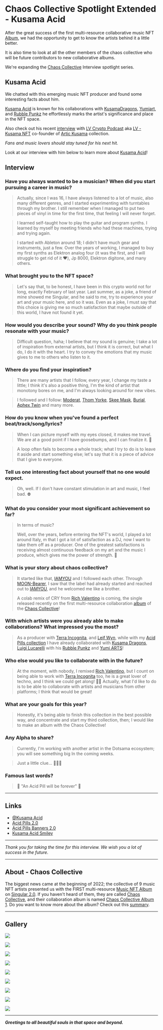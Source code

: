 # Chaos Collective Spotlight Extended - Kusama Acid

After the great success of the first multi-resource collaborative music NFT [Album](https://singular.app/space/HbrK5uFZrnmFL4LWB2YAVWiB9MPwfV5zEFiyX3efFd7R6hU), we had the opportunity to get to know the artists behind it a little better. 

It is also time to look at all the other members of the chaos collective who will be future contributors to new collaborative albums.

We're expanding the [Chaos Collective](https://twitter.com/Cha0sCollective) Interview spotlight series.

## Kusama Acid

We chatted with this emerging music NFT producer and found some interesting facts about him.

[Kusama Acid](https://twitter.com/KusamaAcid) is known for his collaborations with [KusamaDragons](https://twitter.com/KusamaDragons), [Yumiart](https://twitter.com/YumiArtsNFT), and [Rubble Punkz](https://twitter.com/Rubble_Punkz) he effortlessly marks the artist's significance and place in the NFT space.

Also check out his recent [interview](https://www.youtube.com/watch?v=0_ViaS9sFkk) with [LV Crypto Podcast](https://twitter.com/vastoLV) aka [LV - Kusama NFT](https://twitter.com/KusamaNFT) co-founder of [Artic Kusama](https://twitter.com/ArticKusama) collection.

_Fans and music lovers should stay tuned for his next hit._

Look at our interview with him below to learn more about [Kusama Acid](https://twitter.com/KusamaAcid)!

## Interview

### Have you always wanted to be a musician? When did you start pursuing a career in music?

> Actually, since I was 16, I have always listened to a lot of music, also many different genres, and I started experimenting with turntables through my brother. I still remember when I managed to put two pieces of vinyl in time for the first time, that feeling I will never forget.

> I learned self-taught how to play the guitar and program synths. I learned by myself by meeting friends who had these machines, trying and trying again.

> I started with Ableton around 18; I didn't have much gear and instruments, just a few. Over the years of working, I managed to buy my first synths as Elektron analog four (it was the first, and I will struggle to get rid of it ❤️), Jp 8000, Elektron digitone, and many others.

### What brought you to the NFT space?

> Let's say that, to be honest, I have been in this crypto world not for long, exactly February of last year. Last summer, as a joke, a friend of mine showed me Singular, and he said to me, try to experience your art and your music here, and so it was. Even as a joke, I must say that this choice is giving me so much satisfaction that maybe outside of this world, I have not found it yet.

### How would you describe your sound? Why do you think people resonate with your music?

> Difficult question, haha; I believe that my sound is genuine; I take a lot of inspiration from external artists, but I think it is correct, but what I do, I do it with the heart. I try to convey the emotions that my music gives to me to others who listen to it.

### Where do you find your inspiration?

> There are many artists that I follow, every year, I change my taste a little; I think it's also a positive thing, I'm the kind of artist that monotony bores on me, and I'm always looking around for new vibes.

> I followed and I follow: 
> [Moderat](https://twitter.com/moderatofficial), 
> [Thom Yorke](https://twitter.com/thomyorke), 
> [Skee Mask](https://twitter.com/sk33mask), 
> [Burial](https://twitter.com/burialuk), 
> [Aphex Twin](https://twitter.com/aphextwin)
> and many more.

### How do you know when you've found a perfect beat/track/song/lyrics?

> When I can picture myself with my eyes closed, it makes me travel. We are at a good point if I have goosebumps, and I can finalize it. 🎵

> A loop often fails to become a whole track; what I try to do is to leave it aside and start something else; let's say that it is a piece of advice that I give to everyone.

### Tell us one interesting fact about yourself that no one would expect.

> Oh, well. If I don't have constant stimulation in art and music, I feel bad. ⛔️

### What do you consider your most significant achievement so far?

> In terms of music? 
> 
> Well, over the years, before entering the NFT's world, I played a lot around Italy, m that I got a lot of satisfaction as a DJ, now I want to take them off as a producer. One of the greatest satisfactions is receiving almost continuous feedback on my art and the music I produce, which gives me the power of strength. 🙏

### What is your story about chaos collective?

> It started like that, [IAMYOU](https://twitter.com/IAMYOUOFFICIAL) and I followed each other. Through [MOON-Bearer](https://twitter.com/tsallGoodmann), I saw that the label had already started and reached out to [IAMYOU](https://twitter.com/IAMYOUOFFICIAL), and he welcomed me like a brother.
> 
> A colab remix of CRY from [Rich Valentino](https://twitter.com/Rich_Valentinoo) is coming, the single released recently on the first multi-resource collaboration [album](https://singular.app/collections/de5813cb17b1cf1a0e-CHA0S) of the [Chaos Collective](https://twitter.com/Cha0sCollective)!

### With which artists were you already able to make collaborations? What impressed you the most?

> As a producer with [Terra Incognita](https://twitter.com/TerraIncUK), and [Leif Wyn](https://twitter.com/leifwyn), while with my [Acid Pills collection](https://singular.app/collections/7e34eeb5e6bc90bd63-%20%20%20%E2%9D%82%E2%80%BF%E2%9D%82) I have already collaborated with [Kusama Dragons](https://twitter.com/KusamaDragons), [Luigi Lucarelli](https://twitter.com/LuigiL1985) with his [Rubble Punkz](https://twitter.com/Rubble_Punkz) and [Yumi ARTS](https://twitter.com/YumiArtsNFT)! 

### Who else would you like to collaborate with in the future?

> At the moment, with nobody, I remixed [Rich Valentino](https://twitter.com/Rich_Valentinoo), but I count on being able to work with [Terra Incognita](https://twitter.com/TerraIncUK) too, he is a great lover of techno, and I think we could get along! 💪🏻
> Actually, what I'd like to do is to be able to collaborate with artists and musicians from other platforms; I think that would be great!

### What are your goals for this year?

> Honestly, it's being able to finish this collection in the best possible way, and concentrate and start my third collection, then;
> I would like to make an album with the Chaos Collective!

### Any Alpha to share?

> Currently, I'm working with another artist in the Dotsama ecosystem; you will see something big In the coming weeks.

> Just a little clue… 👑👀🔥

### Famous last words?

> 💊 "An Acid Pill will be forever" 💊

---

## Links

- [@Kusama Acid](https://twitter.com/KusamaAcid)
- [Acid Pills 2.0](https://singular.app/collections/7e34eeb5e6bc90bd63-%20%20%20%E2%9D%82%E2%80%BF%E2%9D%82)
- [Acid Pills Banners 2.0](https://singular.app/collections/7e34eeb5e6bc90bd63-%20%20%20%20%E2%9D%82%E2%80%BF%E2%9D%82)
- [Kusama Acid Smiley](https://singular.rmrk.app/collections/7e34eeb5e6bc90bd63-%E2%9D%82%20%E2%80%BF%20%E2%9D%82%20)

---

_Thank you for taking the time for this interview. We wish you a lot of success in the future._

---

## About - Chaos Collective

The biggest news came at the beginning of 2022; the collective of 9 music NFT artists presented us with the FIRST multi-resource [Music NFT Album](https://singular.app/space/HbrK5uFZrnmFL4LWB2YAVWiB9MPwfV5zEFiyX3efFd7R6hU) on [Singular 2.0](https://singular.app/).
If you haven't heard of them, they are called [Chaos Collective](https://twitter.com/Cha0sCollective), and their collaboration album is named [Chaos Collective Album 1](https://singular.app/space/HbrK5uFZrnmFL4LWB2YAVWiB9MPwfV5zEFiyX3efFd7R6hU).
Do you want to know more about the album? Check out this [summary](https://app.subsocial.network/5905/the-chaos-we-need-chaos-collective-album-31860).

---

## Gallery

![](https://singular.app/_next/image?url=https%3A%2F%2Frmrk.mypinata.cloud%2Fipfs%2Fbafkreia5how22vmok7xwbcl3um4myuzowgmnyxgluqjp7pkxgwxkbhc2ci&w=3840&q=100)

![](https://singular.app/_next/image?url=https%3A%2F%2Frmrk.mypinata.cloud%2Fipfs%2Fbafybeie2aflqfu6ctdcrfitr4p6pkuop7a2g2lxlgdzwb4xbysnbbfv6sq&w=3840&q=100)

![](https://singular.app/_next/image?url=https%3A%2F%2Frmrk.mypinata.cloud%2Fipfs%2Fbafybeifik3g3ig7lkgddgixvyvqgbpqvcauhpzbdgksxanpn23bvsg4nbm&w=1920&q=100)

![](https://singular.app/_next/image?url=https%3A%2F%2Frmrk.mypinata.cloud%2Fipfs%2Fbafybeidmzekrich4akt6yptb2da36o6wax2e4gn6dpwukyg7wpsg2i2rxe&w=1920&q=100)

![](https://singular.app/_next/image?url=https%3A%2F%2Frmrk.mypinata.cloud%2Fipfs%2Fbafybeiemskg2ugsevs4d2xtvpqbgzafwzg5fiwfmvul5dme57vrvxk6biu&w=1920&q=100)

![](https://singular.app/_next/image?url=https%3A%2F%2Frmrk.mypinata.cloud%2Fipfs%2Fbafybeifiswwdiht3lys6lmhgisiqrrdrutevabt6gdph7bl5tep3do3p7y&w=1920&q=100)

![](https://singular.app/_next/image?url=https%3A%2F%2Frmrk.mypinata.cloud%2Fipfs%2Fbafybeihd3ox7zl2qnvlvd5gfqbpkhm4tuqeetkqktshp6pg2t3344whywq&w=1920&q=100)

![](https://singular.app/_next/image?url=https%3A%2F%2Frmrk.mypinata.cloud%2Fipfs%2Fbafybeidq63cf4df73ppfv2o3sytlwu3kp22vzl3myziuvg3iezps7itos4&w=1920&q=100)

![](https://singular.app/_next/image?url=https%3A%2F%2Frmrk.mypinata.cloud%2Fipfs%2Fbafybeig5jdvtwfag37nupljse4filxgfmf3djn5lrgcafxkf6sustie4v4&w=1920&q=100)

---

**_Greetings to all beautiful souls in that space and beyond._**
